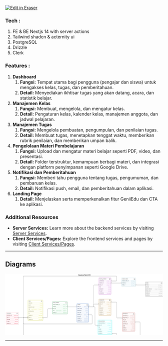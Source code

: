 <p><a target="_blank" href="https://app.eraser.io/workspace/t6I16ZLb1y1Q3ZtsR7G8" id="edit-in-eraser-github-link"><img alt="Edit in Eraser" src="https://firebasestorage.googleapis.com/v0/b/second-petal-295822.appspot.com/o/images%2Fgithub%2FOpen%20in%20Eraser.svg?alt=media&amp;token=968381c8-a7e7-472a-8ed6-4a6626da5501"></a></p>

### Tech :

1. FE & BE Nextjs 14 with server actions
2. Tailwind shadcn & acternity ui
3. PostgreSQL
4. Drizzle
5. Clerk

### Features :

1. **Dashboard**
   1. **Fungsi:** Tempat utama bagi pengguna (pengajar dan siswa) untuk mengakses kelas, tugas, dan pemberitahuan.
   2. **Detail:** Menyediakan ikhtisar tugas yang akan datang, acara, dan statistik belajar.
2. **Manajemen Kelas**
   1. **Fungsi:** Membuat, mengelola, dan mengatur kelas.
   2. **Detail:** Pengaturan kelas, kalender kelas, manajemen anggota, dan jadwal pelajaran.
3. **Manajemen Tugas**
   1. **Fungsi:** Mengelola pembuatan, pengumpulan, dan penilaian tugas.
   2. **Detail:** Membuat tugas, menetapkan tenggat waktu, memberikan rubrik penilaian, dan memberikan umpan balik.
4. **Pengelolaan Materi Pembelajaran**
   1. **Fungsi:** Upload dan mengatur materi belajar seperti PDF, video, dan presentasi.
   2. **Detail:** Folder terstruktur, kemampuan berbagi materi, dan integrasi dengan platform penyimpanan seperti Google Drive.
5. **Notifikasi dan Pemberitahuan**
   1. **Fungsi:** Memberi tahu pengguna tentang tugas, pengumuman, dan pembaruan kelas.
   2. **Detail:** Notifikasi push, email, dan pemberitahuan dalam aplikasi.
6. **Landing Page**
   1. **Detail:** Menjelaskan serta memperkenalkan fitur GeniiEdu dan CTA ke aplikasi.

### Additional Resources

- **Server Services:** Learn more about the backend services by visiting [Server Services](https://github.com/manikandareas/GeniiEdu/blob/main/docs/server.md).
- **Client Services/Pages:** Explore the frontend services and pages by visiting [Client Services/Pages](https://github.com/manikandareas/GeniiEdu/blob/main/docs/client.md).

---

## Diagrams

<!-- eraser-additional-files -->

<a href="/README-Educational Platform ERD-1.eraserdiagram" data-element-id="UXdqLz9zRsihR-ooJqiT6"><img src="/.eraser/t6I16ZLb1y1Q3ZtsR7G8___LrUIYWCYGDbfR5WEkD4zsD0ZtOb2___---diagram----fae97a02c192f4fcd079dbcba3ed6e81-Educational-Platform-ERD.png" alt="" data-element-id="UXdqLz9zRsihR-ooJqiT6" /></a>

<!-- end-eraser-additional-files -->

<!-- end-eraser-additional-content -->
<!--- Eraser file: https://app.eraser.io/workspace/t6I16ZLb1y1Q3ZtsR7G8 --->

---
